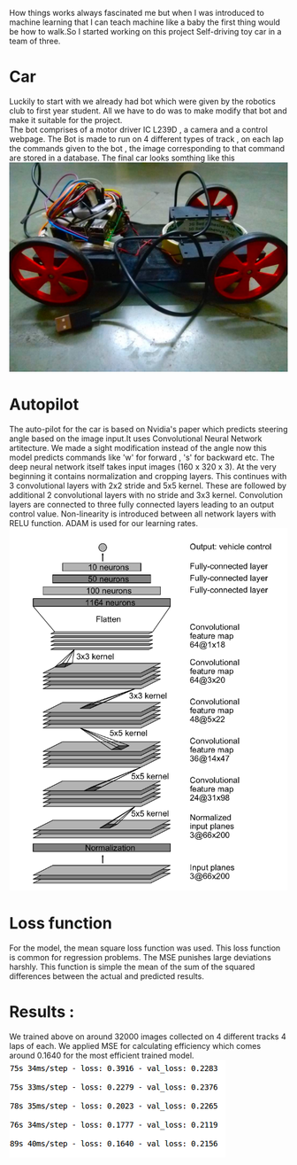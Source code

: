 How things works always fascinated me but when I was introduced to machine learning that I can teach machine like a baby the first thing would 
be how to walk.So I started working on this project Self-driving toy car in a team of three.
# Car
Luckily to start with we already had bot which were given by the robotics club to first year student. All we have to do was to make modify that 
bot and make it suitable for the project.
<br>
The bot comprises of a motor driver IC L239D , a camera and a control webpage. The Bot is made to run on 4 different types of track , on
each lap the commands given to the bot , the image corresponding to that command are stored in a database.
The final car looks somthing like this
![](/images/bot.png)


# Autopilot 
The auto-pilot for the car is based on Nvidia's paper which predicts steering angle based on the image input.It uses Convolutional Neural Network artitecture.
We made a sight modification instead of the angle now this model predicts commands like 'w' for forward , 's' for backward etc.
The deep neural network itself takes input images (160 x 320 x 3). At the very beginning it contains normalization and cropping layers. This continues with 3
convolutional layers with 2x2 stride and 5x5 kernel. These are followed by additional 2 convolutional layers with no stride and 3x3 kernel. Convolution
layers are connected to three fully connected layers leading to an output control value. Non-linearity is introduced between all network layers with RELU
function. ADAM is used for our learning rates.
![](/images/neural.png)
# Loss function
For the model, the mean square loss function was used. This loss function is common for
regression problems. The MSE punishes large deviations harshly. This function is simple the mean
of the sum of the squared differences between the actual and predicted results.
# Results :
We trained above on around 32000 images collected on 4 different tracks 4 laps of each. We applied MSE for calculating efficiency which comes around 0.1640 for the most efficient trained model.
![](/images/2018-03-01-003307_1366x768_scrot.png)
